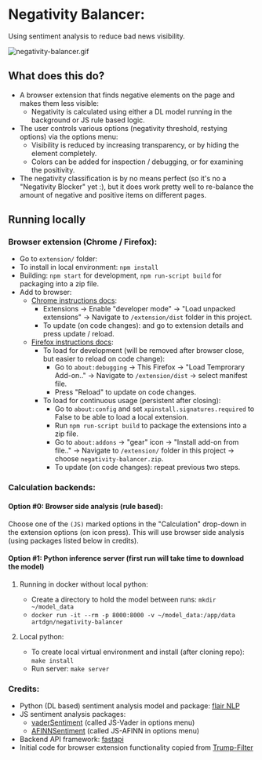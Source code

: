# Negativity Balancer:
Using sentiment analysis to reduce bad news visibility.

![negativity-balancer.gif](https://artdgn.github.io/images/negativity-balancer.gif)

## What does this do?
- A browser extension that finds negative elements on the page and makes them less visible:
    - Negativity is calculated using either a DL model running in the background or JS rule based logic.
- The user controls various options (negativity threshold, restying options) via the options menu:
    - Visibility is reduced by increasing transparency, or by hiding the element completely. 
    - Colors can be added for inspection / debugging, or for examining the positivity.
- The negativity classification is by no means perfect (so it's no a "Negativity Blocker" yet :), 
but it does work pretty well to re-balance the amount of negative and positive items on different pages.
  

## Running locally 

### Browser extension (Chrome / Firefox):
- Go to `extension/` folder:
- To install in local environment: `npm install`
- Building: `npm start` for development, `npm run-script build` for packaging into a zip file.
- Add to browser:
    - [Chrome instructions docs](https://developer.chrome.com/extensions/getstarted#manifest):
        - Extensions -> Enable "developer mode" -> 
        "Load unpacked extensions" -> Navigate to `/extension/dist` folder in this project.
        - To update (on code changes): and go to extension details and press update / reload.
    - [Firefox instructions docs](https://extensionworkshop.com/documentation/develop/testing-persistent-and-restart-features/): 
        - To load for development (will be removed after browser close, but easier to reload on code change):
            - Go to `about:debugging` -> This Firefox -> "Load Temprorary Add-on.." -> 
            Navigate to `/extension/dist` -> select manifest file.
            - Press "Reload" to update on code changes.
        - To load for continuous usage (persistent after closing):
            - Go to `about:config` and set `xpinstall.signatures.required` to False to be able to load a local extension.
            - Run `npm run-script build` to package the extensions into a zip file.
            - Go to `about:addons` -> "gear" icon -> "Install add-on from file.." -> 
            Navigate to `/extension/` folder in this project -> choose `negativity-balancer.zip`.
            - To update (on code changes): repeat previous two steps.


### Calculation backends:

#### Option #0: Browser side analysis (rule based):
Choose one of the `(JS)` marked options in the "Calculation" drop-down in the extension options 
(on icon press). This will use browser side analysis (using packages listed below in credits).

#### Option #1: Python inference server (first run will take time to download the model)
1. Running in docker without local python:
    - Create a directory to hold the model between runs: `mkdir ~/model_data`
    - `docker run -it --rm -p 8000:8000 -v ~/model_data:/app/data artdgn/negativity-balancer`

2. Local python:
    - To create local virtual environment and install (after cloning repo): `make install`
    - Run server: `make server`

### Credits:
- Python (DL based) sentiment analysis model and package: [flair NLP](https://github.com/flairNLP/flair)
- JS sentiment analysis packages:
    - [vaderSentiment](https://github.com/cjhutto/vaderSentiment) (called JS-Vader in options menu)
    - [AFINNSentiment](https://github.com/thisandagain/sentiment ) (called JS-AFINN in options menu)
- Backend API framework: [fastapi](https://github.com/tiangolo/fastapi)
- Initial code for browser extension functionality copied from [Trump-Filter](https://github.com/RobSpectre/Trump-Filter)